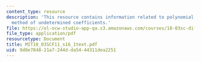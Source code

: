 ```yaml
---
content_type: resource
description: 'This resource contains information related to polynomial input: the
  method of undetermined coefficients.'
file: https://ol-ocw-studio-app-qa.s3.amazonaws.com/courses/18-03sc-differential-equations-fall-2011/9d0e784821a7244dda5444311dea2251_MIT18_03SCF11_s16_1text.pdf
file_type: application/pdf
resourcetype: Document
title: MIT18_03SCF11_s16_1text.pdf
uid: 9d0e7848-21a7-244d-da54-44311dea2251
---
```

